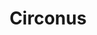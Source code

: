 ---
blog: https://circonus.com/blog
codehost: https://github.com/circonus-labs
googleplus: https://plus.google.com/u/1/108835476495836385862
linkedin: http://linkedin.com/company/circonus
logohandle: circonus
sort: circonus
title: Circonus
twitter: https://x.com/circonus
website: https://www.circonus.com/
youtube: https://youtube.com/user/circonus
---